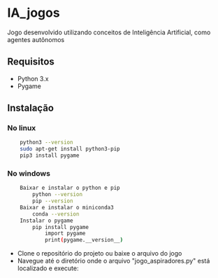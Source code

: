 # IA_jogos
Jogo desenvolvido utilizando conceitos de Inteligência Artificial, como agentes autônomos

## Requisitos
 - Python 3.x
 - Pygame
 
 
## Instalação

### No linux

```bash
	python3 --version
	sudo apt-get install python3-pip
	pip3 install pygame	
```

### No windows

```bash
	Baixar e instalar o python e pip
		python --version
		pip --version
	Baixar e instalar o miniconda3
		conda --version
	Instalar o pygame
		pip install pygame
			import pygame
			print(pygame.__version__)
```

- Clone o repositório do projeto ou baixe o arquivo do jogo
- Navegue até o diretório onde o arquivo "jogo_aspiradores.py" está localizado e execute:

```bash
```
